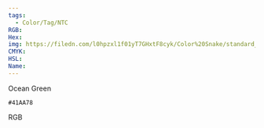 ```yaml
---
tags:
  - Color/Tag/NTC
RGB:
Hex:
img: https://filedn.com/l0hpzxl1f01yT7GHxtF8cyk/Color%20Snake/standard_csv_to_svg/%23/41AA78.svg
CMYK:
HSL:
Name:
---
```

Ocean Green
```palette
#41AA78
```
RGB
